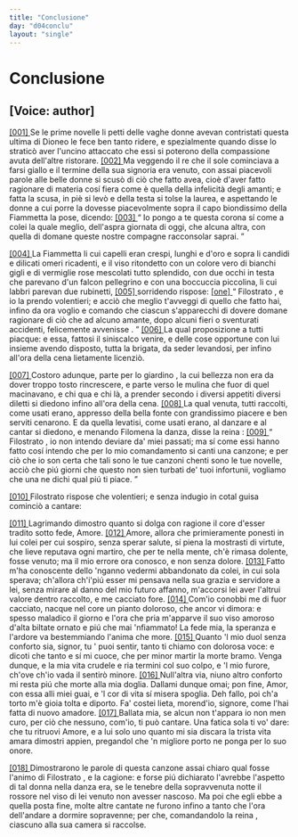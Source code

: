 ```yaml
---
title: "Conclusione"
day: "d04conclu"
layout: "single"
---
```

<div id="d04conclu" type="conclusion" who="author">
 <h1>
  Conclusione
 </h1>
 <p>
  <h2>
   [Voice: author]
  </h2>
 </p>
 <p>
  <a href="{{ site.baseurl }}enDecameron/d04conclu#p04970001">
   [001]
  </a>
  Se le prime novelle li petti delle vaghe donne avevan contristati questa ultima di
  <name persref="dioneo" type="person">
   Dioneo
  </name>
  le fece ben tanto ridere, e spezialmente quando disse lo stratic&ograve; aver l'uncino attaccato che essi si poterono della compassione avuta dell'altre ristorare.
  <a href="{{ site.baseurl }}enDecameron/d04conclu#p04970002">
   [002]
  </a>
  Ma veggendo il
  <name persref="filostrato" type="person">
   re
  </name>
  che il sole cominciava a farsi giallo e il termine della sua signoria era venuto, con assai piacevoli parole alle belle donne si scus&ograve; di ci&ograve; che fatto avea, cio&egrave; d'aver fatto ragionare di materia cos&iacute; fiera come &egrave; quella della infelicit&agrave; degli amanti; e fatta la scusa, in pi&egrave; si lev&ograve; e della testa si tolse la laurea, e aspettando le donne a cui porre la dovesse piacevolmente sopra il capo biondissimo della
  <name persref="fiammetta" type="person">
   Fiammetta
  </name>
  la pose, dicendo:
  <a href="{{ site.baseurl }}enDecameron/d04conclu#p04970003">
   [003]
  </a>
  <q direct="unspecified" who="filostrato">
   Io pongo a te questa corona s&iacute; come a colei la quale meglio, dell'aspra giornata di oggi, che alcuna altra, con quella di domane queste nostre compagne racconsolar saprai.
  </q>
 </p>
 <p>
  <a href="{{ site.baseurl }}enDecameron/d04conclu#p04970004">
   [004]
  </a>
  La
  <name persref="fiammetta" type="person">
   Fiammetta
  </name>
  li cui capelli eran crespi, lunghi e d'oro e sopra li candidi e dilicati omeri ricadenti, e il viso ritondetto con un colore vero di bianchi gigli e di vermiglie rose mescolati tutto splendido, con due occhi in testa che parevano d'un falcon pellegrino e con una boccuccia piccolina, li cui labbri parevan due rubinetti,
  <a href="{{ site.baseurl }}enDecameron/d04conclu#p04970005">
   [005]
  </a>
  sorridendo rispose:
  <a href="{{ site.baseurl }}enDecameron/d04conclu#None">
   [one]
  </a>
  <q direct="unspecified" who="fiammetta">
   <name persref="filostrato" type="person">
    Filostrato
   </name>
   , e io la prendo volentieri; e acci&ograve; che meglio t'avveggi di quello che fatto hai, infino da ora voglio e comando che ciascun s'apparecchi di dovere domane ragionare
   <seg type="topic">
    di ci&ograve; che ad alcuno amante, dopo alcuni fieri o sventurati accidenti, felicemente avvenisse
   </seg>
   .
  </q>
  <a href="{{ site.baseurl }}enDecameron/d04conclu#p04970006">
   [006]
  </a>
  La qual proposizione a tutti piacque: e essa, fattosi il siniscalco venire, e delle cose opportune con lui insieme avendo disposto, tutta la brigata, da seder levandosi, per infino all'ora della cena lietamente licenzi&ograve;.
 </p>
 <p>
  <a href="{{ site.baseurl }}enDecameron/d04conclu#p04970007">
   [007]
  </a>
  Costoro adunque, parte per lo
  <name placeref="giardinobrigata-01" type="place">
   giardino
  </name>
  , la cui bellezza non era da dover troppo tosto rincrescere, e parte verso le
  <name placeref="mulinibrigata-01" type="place">
   mulina
  </name>
  che fuor di quel macinavano, e chi qua e chi l&agrave;, a prender secondo i diversi appetiti diversi diletti si diedono infino all'ora della cena.
  <a href="{{ site.baseurl }}enDecameron/d04conclu#p04970008">
   [008]
  </a>
  La qual venuta, tutti raccolti, come usati erano, appresso della
  <name placeref="fontebrigata-01" type="place">
   bella fonte
  </name>
  con grandissimo piacere e ben serviti cenarono. E da quella levatisi, come usati erano, al danzare e al cantar si diedono, e menando
  <name persref="filomena" type="person">
   Filomena
  </name>
  la danza, disse la
  <name persref="fiammetta" type="person">
   reina
  </name>
  :
  <a href="{{ site.baseurl }}enDecameron/d04conclu#p04970009">
   [009]
  </a>
  <q direct="unspecified" who="fiammetta">
   <name persref="filostrato" type="person">
    Filostrato
   </name>
   , io non intendo deviare da' miei passati; ma s&iacute; come essi hanno fatto cos&iacute; intendo che per lo mio comandamento si canti una canzone; e per ci&ograve; che io son certa che tali sono le tue canzoni chenti sono le tue novelle, acci&ograve; che pi&uacute; giorni che questo non sien turbati de' tuoi infortunii, vogliamo che una ne dichi qual pi&uacute; ti piace.
  </q>
 </p>
 <p>
  <a href="{{ site.baseurl }}enDecameron/d04conclu#p04970010">
   [010]
  </a>
  <name persref="filostrato" type="person">
   Filostrato
  </name>
  rispose che volentieri; e senza indugio in cotal guisa cominci&ograve; a cantare:
 </p>
 <div3 type="song" who="filostrato">
  <lg>
   <a href="{{ site.baseurl }}enDecameron/d04conclu#p04970011">
    [011]
   </a>
   <l>
    Lagrimando dimostro
   </l>
   <l>
    quanto si dolga con ragione il core
   </l>
   <l>
    d'esser tradito sotto fede, Amore.
   </l>
  </lg>
  <lg>
   <a href="{{ site.baseurl }}enDecameron/d04conclu#p04970012">
    [012]
   </a>
   <l>
    Amore, allora che primieramente
   </l>
   <l>
    ponesti in lui colei per cui sospiro,
   </l>
   <l>
    senza sperar salute,
   </l>
   <l>
    s&iacute; piena la mostrasti di virtute,
   </l>
   <l>
    che lieve reputava ogni martiro,
   </l>
   <l>
    che per te nella mente,
   </l>
   <l>
    ch'&egrave; rimasa dolente,
   </l>
   <l>
    fosse venuto; ma il mio errore
   </l>
   <l>
    ora conosco, e non senza dolore.
   </l>
  </lg>
  <lg>
   <a href="{{ site.baseurl }}enDecameron/d04conclu#p04970013">
    [013]
   </a>
   <l>
    Fatto m'ha conoscente dello 'nganno
   </l>
   <l>
    vedermi abbandonato da colei,
   </l>
   <l>
    in cui sola sperava;
   </l>
   <l>
    ch'allora ch'i'pi&uacute; esser mi pensava
   </l>
   <l>
    nella sua grazia e servidore a lei,
   </l>
   <l>
    senza mirare al danno
   </l>
   <l>
    del mio futuro affanno,
   </l>
   <l>
    m'accorsi lei aver l'altrui valore
   </l>
   <l>
    dentro raccolto, e me cacciato fore.
   </l>
  </lg>
  <lg>
   <a href="{{ site.baseurl }}enDecameron/d04conclu#p04970014">
    [014]
   </a>
   <l>
    Com'io conobbi me di fuor cacciato,
   </l>
   <l>
    nacque nel core un pianto doloroso,
   </l>
   <l>
    che ancor vi dimora:
   </l>
   <l>
    e spesso maladico il giorno e l'ora
   </l>
   <l>
    che pria m'apparve il suo viso amoroso
   </l>
   <l>
    d'alta biltate ornato
   </l>
   <l>
    e pi&uacute; che mai 'nfiammato!
   </l>
   <l>
    La fede mia, la speranza e l'ardore
   </l>
   <l>
    va bestemmiando l'anima che more.
   </l>
  </lg>
  <lg>
   <a href="{{ site.baseurl }}enDecameron/d04conclu#p04970015">
    [015]
   </a>
   <l>
    Quanto 'l mio duol senza conforto sia,
   </l>
   <l>
    signor, tu ' puoi sentir, tanto ti chiamo
   </l>
   <l>
    con dolorosa voce:
   </l>
   <l>
    e dicoti che tanto e s&iacute; mi cuoce,
   </l>
   <l>
    che per minor martir la morte bramo.
   </l>
   <l>
    Venga dunque, e la mia
   </l>
   <l>
    vita crudele e ria
   </l>
   <l>
    termini col suo colpo, e 'l mio furore,
   </l>
   <l>
    ch'ove ch'io vada il sentir&ograve; minore.
   </l>
  </lg>
  <lg>
   <a href="{{ site.baseurl }}enDecameron/d04conclu#p04970016">
    [016]
   </a>
   <l>
    Null'altra via, niuno altro conforto
   </l>
   <l>
    mi resta pi&uacute; che morte alla mia doglia.
   </l>
   <l>
    Dallami dunque omai;
   </l>
   <l>
    pon fine, Amor, con essa alli miei guai,
   </l>
   <l>
    e 'l cor di vita s&iacute; misera spoglia.
   </l>
   <l>
    Deh fallo, poi ch'a torto
   </l>
   <l>
    m'&egrave; gioia tolta e diporto.
   </l>
   <l>
    Fa' costei lieta, morend'io, signore,
   </l>
   <l>
    come l'hai fatta di nuovo amadore.
   </l>
  </lg>
  <lg>
   <a href="{{ site.baseurl }}enDecameron/d04conclu#p04970017">
    [017]
   </a>
   <l>
    Ballata mia, se alcun non t'appara
   </l>
   <l>
    io non men curo, per ci&ograve; che nessuno,
   </l>
   <l>
    com'io, ti pu&ograve; cantare.
   </l>
   <l>
    Una fatica sola ti vo' dare:
   </l>
   <l>
    che tu ritruovi Amore, e a lui solo uno
   </l>
   <l>
    quanto mi sia discara
   </l>
   <l>
    la trista vita amara
   </l>
   <l>
    dimostri appien, pregandol che 'n migliore
   </l>
   <l>
    porto ne ponga per lo suo onore.
   </l>
  </lg>
 </div3>
 <p>
  <a href="{{ site.baseurl }}enDecameron/d04conclu#p04970018">
   [018]
  </a>
  Dimostrarono le parole di questa canzone assai chiaro qual fosse l'animo di
  <name persref="filostrato" type="person">
   Filostrato
  </name>
  , e la cagione: e forse pi&uacute; dichiarato l'avrebbe l'aspetto di tal donna nella danza era, se le tenebre della sopravvenuta notte il rossore nel viso di lei venuto non avesser nascoso. Ma poi che egli ebbe a quella posta fine, molte altre cantate ne furono infino a tanto che l'ora dell'andare a dormire sopravenne; per che, comandandolo la
  <name persref="fiammetta" type="person">
   reina
  </name>
  , ciascuno alla sua camera si raccolse.
 </p>
</div>
